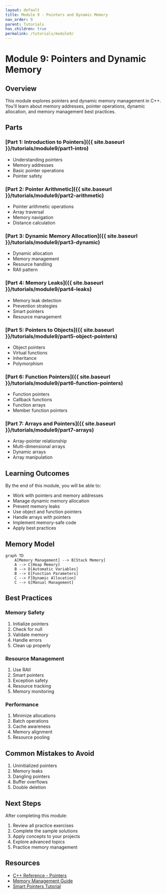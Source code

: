 ```yaml
---
layout: default
title: Module 9 - Pointers and Dynamic Memory
nav_order: 9
parent: Tutorials
has_children: true
permalink: /tutorials/module9/
---
```


# Module 9: Pointers and Dynamic Memory

## Overview
This module explores pointers and dynamic memory management in C++. You'll learn about memory addresses, pointer operations, dynamic allocation, and memory management best practices.

## Parts

### [Part 1: Introduction to Pointers]({{ site.baseurl }}/tutorials/module9/part1-intro)
- Understanding pointers
- Memory addresses
- Basic pointer operations
- Pointer safety

### [Part 2: Pointer Arithmetic]({{ site.baseurl }}/tutorials/module9/part2-arithmetic)
- Pointer arithmetic operations
- Array traversal
- Memory navigation
- Distance calculation

### [Part 3: Dynamic Memory Allocation]({{ site.baseurl }}/tutorials/module9/part3-dynamic)
- Dynamic allocation
- Memory management
- Resource handling
- RAII pattern

### [Part 4: Memory Leaks]({{ site.baseurl }}/tutorials/module9/part4-leaks)
- Memory leak detection
- Prevention strategies
- Smart pointers
- Resource management

### [Part 5: Pointers to Objects]({{ site.baseurl }}/tutorials/module9/part5-object-pointers)
- Object pointers
- Virtual functions
- Inheritance
- Polymorphism

### [Part 6: Function Pointers]({{ site.baseurl }}/tutorials/module9/part6-function-pointers)
- Function pointers
- Callback functions
- Function arrays
- Member function pointers

### [Part 7: Arrays and Pointers]({{ site.baseurl }}/tutorials/module9/part7-arrays)
- Array-pointer relationship
- Multi-dimensional arrays
- Dynamic arrays
- Array manipulation

## Learning Outcomes
By the end of this module, you will be able to:
- Work with pointers and memory addresses
- Manage dynamic memory allocation
- Prevent memory leaks
- Use object and function pointers
- Handle arrays with pointers
- Implement memory-safe code
- Apply best practices

## Memory Model
```mermaid
graph TD
    A[Memory Management] --> B[Stack Memory]
    A --> C[Heap Memory]
    B --> D[Automatic Variables]
    B --> E[Function Parameters]
    C --> F[Dynamic Allocation]
    C --> G[Manual Management]
```

## Best Practices

### Memory Safety
1. Initialize pointers
2. Check for null
3. Validate memory
4. Handle errors
5. Clean up properly

### Resource Management
1. Use RAII
2. Smart pointers
3. Exception safety
4. Resource tracking
5. Memory monitoring

### Performance
1. Minimize allocations
2. Batch operations
3. Cache awareness
4. Memory alignment
5. Resource pooling

## Common Mistakes to Avoid
1. Uninitialized pointers
2. Memory leaks
3. Dangling pointers
4. Buffer overflows
5. Double deletion

## Next Steps
After completing this module:
1. Review all practice exercises
2. Complete the sample solutions
3. Apply concepts to your projects
4. Explore advanced topics
5. Practice memory management

## Resources
- [C++ Reference - Pointers](https://en.cppreference.com/w/cpp/language/pointer)
- [Memory Management Guide](https://isocpp.org/wiki/faq/freestore-mgmt)
- [Smart Pointers Tutorial](https://docs.microsoft.com/en-us/cpp/cpp/smart-pointers-modern-cpp)
